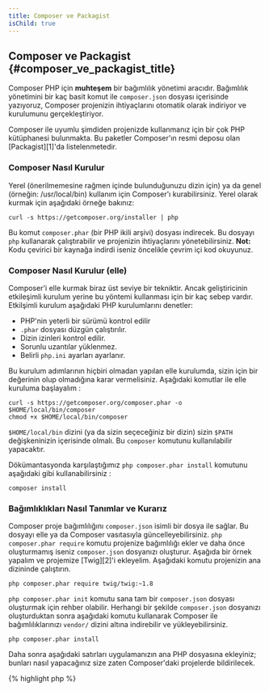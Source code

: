 ```yaml
---
title: Composer ve Packagist
isChild: true
---
```


## Composer ve Packagist {#composer_ve_packagist_title}

Composer PHP için **muhteşem** bir bağımlılık yönetimi aracıdır. Bağımlılık yönetimini bir kaç basit komut ile `composer.json` dosyası içerisinde yazıyoruz, Composer projenizin ihtiyaçlarını otomatik olarak indiriyor ve kurulumunu gerçekleştiriyor.

Composer ile uyumlu şimdiden projenizde kullanmanız için bir çok PHP kütüphanesi bulunmakta. Bu paketler Composer'ın resmi deposu olan [Packagist][1]'da listelenmetedir.

### Composer Nasıl Kurulur

Yerel (önerilmemesine rağmen içinde bulunduğunuzu dizin için) ya da genel (örneğin: /usr/local/bin) kullanım için Composer'ı kurabilirsiniz. Yerel olarak kurmak için aşağıdaki örneğe bakınız:

    curl -s https://getcomposer.org/installer | php

Bu komut `composer.phar` (bir PHP ikili arşivi) dosyası indirecek. Bu dosyayı `php` kullanarak çalıştırabilir ve projenizin ihtiyaçlarını yönetebilirsiniz. <strong>Not:</strong> Kodu çevirici bir kaynağa indirdi iseniz öncelikle çevrim içi kod okuyunuz.

### Composer Nasıl Kurulur (elle)

Composer'i elle kurmak biraz üst seviye bir tekniktir. Ancak geliştiricinin etkileşimli kurulum yerine bu yöntemi kullanması için bir kaç sebep vardır. Etkilşimli kurulum aşağıdaki PHP kurulumlarını denetler:

 - PHP'nin yeterli bir sürümü kontrol edilir
 - `.phar` dosyası düzgün çalıştırılır.
 - Dizin izinleri kontrol edilir.
 - Sorunlu uzantılar yüklenmez.
 - Belirli `php.ini` ayarları ayarlanır. 

Bu kurulum adımlarının hiçbiri olmadan yapılan elle kurulumda, sizin için bir değerinin olup olmadığına karar vermelisiniz. Aşağıdaki komutlar ile elle kuruluma başlayalım : 

    curl -s https://getcomposer.org/composer.phar -o $HOME/local/bin/composer
    chmod +x $HOME/local/bin/composer

`$HOME/local/bin` dizini (ya da sizin seçeceğiniz bir dizin) sizin `$PATH` değişkeninizin içerisinde olmalı. Bu `composer` komutunu kullanılabilir yapacaktır. 

Dökümantasyonda karşılaştığımız `php composer.phar install` komutunu aşağıdaki gibi kullanabilirsiniz : 

    composer install

### Bağımlıklıkları Nasıl Tanımlar ve Kurarız

Composer proje bağımlılığını `composer.json` isimli bir dosya ile sağlar. Bu dosyayı elle ya da Composer vasıtasıyla güncelleyebilirsiniz. `php composer.phar require` komutu projenize bağımlılığı ekler ve daha önce oluşturmamış iseniz `composer.json` dosyanızı oluşturur. Aşağıda bir örnek yapalım ve projemize [Twig][2]'i ekleyelim. Aşağıdaki komutu projenizin ana dizininde çalıştırın. 

	php composer.phar require twig/twig:~1.8

`php composer.phar init` komutu sana tam bir `composer.json` dosyası oluşturmak için rehber olabilir. Herhangi bir şekilde `composer.json` dosyanızı oluşturduktan sonra aşağıdaki komutu kullanarak Composer ile bağımlılıklarınızı `vendor/` dizini altına indirebilir ve yükleyebilirsiniz. 

    php composer.phar install

Daha sonra aşağıdaki satırları uygulamanızın ana PHP dosyasına ekleyiniz; bunları nasıl yapacağınız size zaten Composer'daki projelerde bildirilecek.

{% highlight php %}
<?php
require 'vendor/autoload.php';
{% endhighlight %}

Şimdi projenize eklediğiniz kütüphaneleri kullanabilirsiniz ve bunlar projenizde talep dahilinde otomatik yükleniyor (autoloaded) olacak.

### Bağımlılıkları Güncellemek

Composer, `php composer.phar install` komutunu ilk çalıştırdığınızda `composer.lock` adında bir dosya oluşturur ve bu dosyada her paketin o anki versiyonunu tutar. Projenizi başka geliştiricilerle paylaştığınızda, `composer.lock` dosyanızı da paylaşırsanız, geliştiriciler `php composer.phar install` komutunu uyguladıklarında sizinle aynı versiyondaki paketlere sahip olurlar. Bağımlılıkları (Dependencies) güncellemek için, `php composer.phar update` komutunu çalıştırabilirsiniz.

This is most useful when you define your version requirements flexibly. For instance a version requirement of ~1.8  means "anything newer than 1.8.0, but less than 2.0.x-dev". You can also use the `*` wildcard as in `1.8.*`. Now Composer's `php composer.phar update` command will upgrade all your dependencies to the newest version that fits the restrictions you define.

### Checking your dependencies for security issues

The [Security Advisories Checker][3] is a web service and a command-line tool, both will examine your `composer.lock` file and tell you if you need to update any of your dependencies.

* [Learn about Composer][4]


[1]: http://packagist.org/
[2]: http://twig.sensiolabs.org
[3]: https://security.sensiolabs.org/ 
[4]: http://getcomposer.org/doc/00-intro.md
